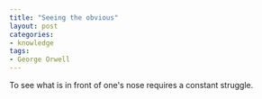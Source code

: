 ```yaml
---
title: "Seeing the obvious"
layout: post
categories:
- knowledge
tags:
- George Orwell
---
```


To see what is in front of one's nose requires a constant struggle.